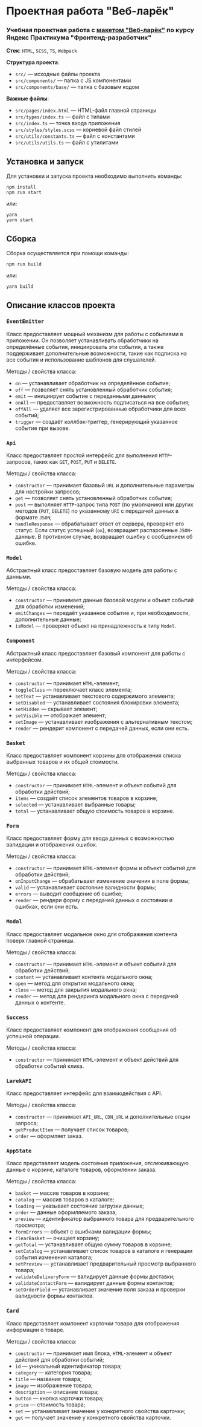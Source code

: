# Проектная работа "Веб-ларёк"

### Учебная проектная работа с [макетом "Веб-ларёк"](https://www.figma.com/file/50YEgxY8IYDYj7UQu7yChb/Веб-ларёк?type=design&node-id=0-1&mode=design&t=tQ9xTmGuVtBDpWT6-0) по курсу Яндекс Практикума "Фронтенд-разработчик"

**Стек**: `HTML`, `SCSS`, `TS`, `Webpack`

**Структура проекта**:

- `src/` — исходные файлы проекта
- `src/components/` — папка с JS компонентами
- `src/components/base/` — папка с базовым кодом

**Важные файлы**:

- `src/pages/index.html` — HTML-файл главной страницы
- `src/types/index.ts` — файл с типами
- `src/index.ts` — точка входа приложения
- `src/styles/styles.scss` — корневой файл стилей
- `src/utils/constants.ts` — файл с константами
- `src/utils/utils.ts` — файл с утилитами

## Установка и запуск

Для установки и запуска проекта необходимо выполнить команды:

```
npm install
npm run start
```

или:

```
yarn
yarn start
```

## Сборка

Сборка осуществляется при помощи команды:

```
npm run build
```

или:

```
yarn build
```

## Описание классов проекта

### `EventEmitter`

Класс предоставляет мощный механизм для работы с событиями в приложении. Он позволяет устанавливать обработчики на определённые события, инициировать эти события, а также поддерживает дополнительные возможности, такие как подписка на все события и использование шаблонов для слушателей.

Методы / свойства класса:

- `on` — устанавливает обработчик на определённое событие;
- `off` — позволяет снять установленный обработчик события;
- `emit` — инициирует событие с переданными данными;
- `onAll` — предоставляет возможность подписаться на все события;
- `offAll` — удаляет все зарегистрированные обработчики для всех событий;
- `trigger` — создаёт коллбэк-триггер, генерирующий указанное событие при вызове.

### `Api`

Класс предоставляет простой интерфейс для выполнения `HTTP`-запросов, таких как `GET`, `POST`, `PUT` и `DELETE`.

Методы / свойства класса:

- `constructor` — принимает базовый `URL` и дополнительные параметры для настройки запросов;
- `get` — позволяет снять установленный обработчик события;
- `post` — выполняет `HTTP`-запрос типа `POST` (по умолчанию) или других методов (`PUT`, `DELETE`) по указанному `URI` с передачей данных в формате `JSON`;
- `handleResponse` — обрабатывает ответ от сервера, проверяет его статус. Если статус успешный (`ок`), возвращает распарсенные `JSON`-данные. В противном случае, возвращает ошибку с сообщением об ошибке.

### `Model`

Абстрактный класс предоставляет базовую модель для работы с данными.

Методы / свойства класса:

- `constructor` — принимает данные базовой модели и объект событий для обработки изменений;
- `emitChanges` — передаёт указанное событие и, при необходимости, дополнительные данные;
- `isModel` — проверяет объект на принадлежность к типу `Model`.

### `Component`

Абстрактный класс предоставляет базовый компонент для работы с интерфейсом.

Методы / свойства класса:

- `constructor` — принимает `HTML`-элемент;
- `toggleClass` — переключает класс элемента;
- `setText` — устанавливает текстового содержимого элемента;
- `setDisabled` — устанавливает состояния блокировки элемента;
- `setHidden` — скрывает элемент;
- `setVisible` — отображает элемент;
- `setImage` — устанавливает изображения с альтернативным текстом;
- `render` — рендерит компонент с передачей данных, если они есть.

### `Basket`

Класс предоставляет компонент корзины для отображения списка выбранных товаров и их общей стоимости.

Методы / свойства класса:

- `constructor` — принимает `HTML`-элемент и объект событий для обработки действий;
- `items` — создаёт список элементов товаров в корзине;
- `selected` — устанавливает выбранные товары;
- `total` — устанавливает общую стоимость товаров в корзине.

### `Form`

Класс предоставляет форму для ввода данных с возможностью валидации и отображения ошибок.

Методы / свойства класса:

- `constructor` — принимает `HTML`-элемент формы и объект событий для обработки действий;
- `onInputChange` — обрабатывает изменение значения в поле формы;
- `valid` — устанавливает состояние валидности формы;
- `errors` — выводит сообщение об ошибке;
- `render` — рендери форму с передачей данных о состоянии и ошибках, если они есть.

### `Modal`

Класс предоставляет модальное окно для отображения контента поверх главной страницы.

Методы / свойства класса:

- `constructor` — принимает `HTML`-элемент и объект событий для обработки действий;
- `content` — устанавливает контента модального окна;
- `open` — метод для открытия модального окна;
- `close` — метод для закрытия модального окна;
- `render` — метод для рендеринга модального окна с передачей данных о контенте.

### `Success`

Класс предоставляет компонент для отображения сообщения об успешной операции.

Методы / свойства класса:

- `constructor` — принимает `HTML`-элемент и объект действий для обработки событий клика.

### `LarekAPI`

Класс предоставляет интерфейс для взаимодействия с API.

Методы / свойства класса:

- `constructor` — принимает `API_URL`, `CDN_URL` и дополнительные опции запроса;
- `getProductItem` — получает список товаров;
- `order` — оформляет заказ.

### `AppState`

Класс представляет модель состояния приложения, отслеживающую данные о корзине, каталоге товаров, оформлении заказа.

Методы / свойства класса:

- `basket` — массив товаров в корзине;
- `catalog` — массив товаров в каталоге;
- `loading` — указывает состояние загрузки данных;
- `order` — данные оформляемого заказа;
- `preview` — идентификатор выбранного товара для предварительного просмотра;
- `formErrors` — объект с ошибками валидации формы;
- `clearBasket` — очищает корзину;
- `getTotal` — устанавливает общую сумму товаров в корзине;
- `setCatalog` — устанавливает список товаров в каталоге и генерации события изменения каталога;
- `setPreview` — устанавливает предварительный просмотр выбранного товара;
- `validateDeliveryForm` — валидирует данные формы доставки;
- `validateContactForm` — валидирует данные формы контактов;
- `setOrderField` — устанавливает значение поля заказа и проверки валидности формы контактов.

### `Card`

Класс представляет компонент карточки товара для отображения информации о товаре.

Методы / свойства класса:

- `constructor` — принимает имя блока, `HTML`-элемент и объект действий для обработки событий;
- `id` — уникальный идентификатор товара;
- `category` — категория товара;
- `title` — название товара;
- `image` — изображение товара;
- `description` — описание товара;
- `button` — кнопка карточки товара;
- `price` — стоимость товара;
- `set` — устанавливает значение у конкретного свойства карточки;
- `get` — получает значение у конкретного свойства карточки.

